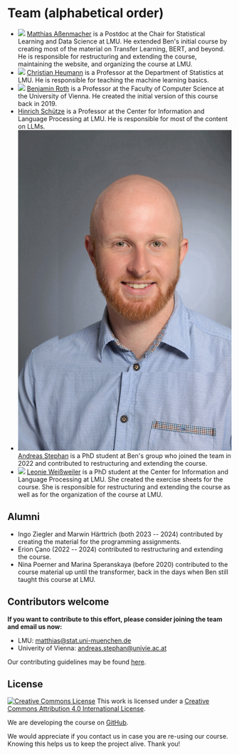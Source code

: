 # Team (alphabetical order)

- ![](https://www.slds.stat.uni-muenchen.de/images/assenmacher.png) [Matthias Aßenmacher](https://www.slds.stat.uni-muenchen.de/people/assenmacher/)
  is a Postdoc at the Chair for Statistical Learning and Data Science at LMU. He extended Ben's initial course by creating most of the material on Transfer Learning, BERT, and beyond. He is responsible for restructuring and extending the course, maintaining the website, and organizing the course at LMU.
- ![](https://www.misoda.statistik.uni-muenchen.de/bilder/heumann.png) [Christian Heumann](https://www.misoda.statistik.uni-muenchen.de/personen/professoren/heumann/index.html)
  is a Professor at the Department of Statistics at LMU. He is responsible for teaching the machine learning basics.
- ![](https://www.benjaminroth.net/portrait_small.jpg) [Benjamin Roth](https://dm.cs.univie.ac.at/team/person/112089/)
  is a Professor at the Faculty of Computer Science at the University of Vienna. He created the initial version of this course back in 2019.
- [Hinrich Schütze](https://www.cis.uni-muenchen.de/personen/professoren/schuetze/)
  is a Professor at the Center for Information and Language Processing at LMU. He is responsible for most of the content on LLMs.
- ![](https://raw.githubusercontent.com/slds-lmu/dl4nlp/main/static/andreasstephan.jpg) [Andreas Stephan](https://dm.cs.univie.ac.at/team/person/114424/)
  is a PhD student at Ben's group who joined the team in 2022 and contributed to restructuring and extending the course.
- ![](https://www.cis.uni-muenchen.de/~weissweiler/util/images/profile.jpg) [Leonie Weißweiler](https://www.cis.uni-muenchen.de/~weissweiler/)
  is a PhD student at the Center for Information and Language Processing at LMU. She created the exercise sheets for the course. She is responsible for restructuring and extending the course as well as for the organization of the course at LMU.

## Alumni

- Ingo Ziegler and Marwin Härttrich (both 2023 -- 2024) contributed by creating the material for the programming assignments.
- Erion Çano (2022 -- 2024) contributed to restructuring and extending the course.
- Nina Poerner and Marina Speranskaya (before 2020) contributed to the course material up until the transformer, back in the days when Ben still taught this course at LMU.

## Contributors welcome

__If you want to contribute to this effort, please consider joining the team and email us now:__  
- LMU: matthias@stat.uni-muenchen.de
- Univerity of Vienna: andreas.stephan@univie.ac.at

Our contributing guidelines may be found [here](https://github.com/slds-lmu/lecture_i2ml/blob/master/CONTRIBUTING.md).


## License
[![Creative Commons License](https://i.creativecommons.org/l/by/4.0/88x31.png)](http://creativecommons.org/licenses/by/4.0/)
This work is licensed under a [Creative Commons Attribution 4.0 International License](http://creativecommons.org/licenses/by/4.0/).

We are developing the course on [GitHub](https://github.com/compstat-lmu/lecture_dl4nlp).

We would appreciate if you contact us in case you are re-using our course. Knowing this helps us to keep the project alive. Thank you!
